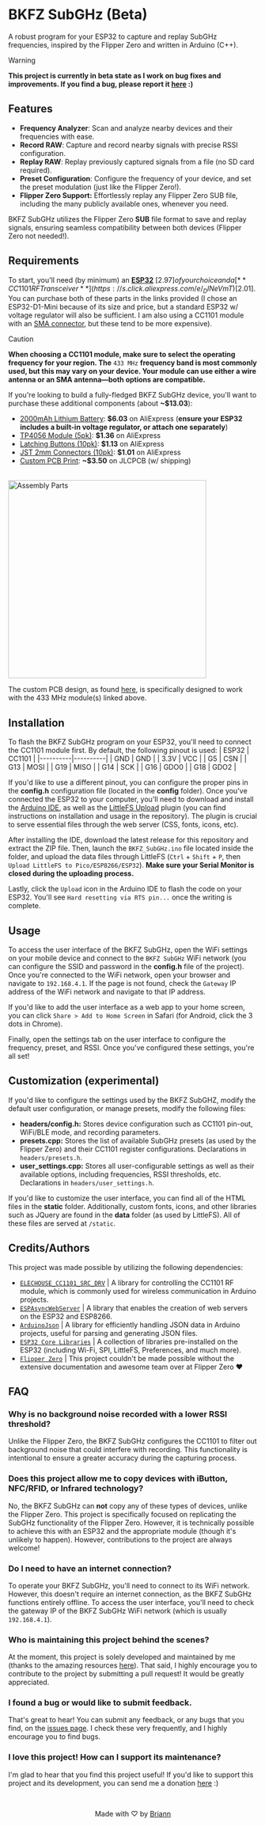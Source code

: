 # BKFZ SubGHz (Beta)
A robust program for your ESP32 to capture and replay SubGHz frequencies, inspired by the Flipper Zero and written in Arduino (C++).

> [!WARNING]
> **This project is currently in beta state as I work on bug fixes and improvements. If you find a bug, please report it <a href='https://github.com/BrianWalczak/BKFZ-SubGHz/issues'>here</a> :)**

## Features
- **Frequency Analyzer**: Scan and analyze nearby devices and their frequencies with ease.
- **Record RAW**: Capture and record nearby signals with precise RSSI configuration.
- **Replay RAW**: Replay previously captured signals from a file (no SD card required).
- **Preset Configuration**: Configure the frequency of your device, and set the preset modulation (just like the Flipper Zero!).
- **Flipper Zero Support:** Effortlessly replay any Flipper Zero SUB file, including the many publicly available ones, whenever you need.

BKFZ SubGHz utilizes the Flipper Zero **SUB** file format to save and replay signals, ensuring seamless compatibility between both devices (Flipper Zero not needed!).

## Requirements
To start, you'll need (by minimum) an [**ESP32**](https://s.click.aliexpress.com/e/_DCh9q31) [$2.97] of your choice and a [**CC1101 RF Transceiver**](https://s.click.aliexpress.com/e/_DlNeVmT) [$2.01]. You can purchase both of these parts in the links provided (I chose an ESP32-D1-Mini because of its size and price, but a standard ESP32 w/ voltage regulator will also be sufficient. I am also using a CC1101 module with an [SMA connector](https://s.click.aliexpress.com/e/_Dn4dKAr), but these tend to be more expensive).

> [!CAUTION]
> **When choosing a CC1101 module, make sure to select the operating frequency for your region. The** `433 MHz` **frequency band is most commonly used, but this may vary on your device. Your module can use either a wire antenna or an SMA antenna—both options are compatible.**

If you're looking to build a fully-fledged BKFZ SubGHz device, you'll want to purchase these additional components (about **~$13.03**):
- [2000mAh Lithium Battery](https://s.click.aliexpress.com/e/_DnKGR3V): **$6.03** on AliExpress (**ensure your ESP32 includes a built-in voltage regulator, or attach one separately**)
- [TP4056 Module (5pk)](https://s.click.aliexpress.com/e/_Dd8V8J1): **$1.36** on AliExpress
- [Latching Buttons (10pk)](https://s.click.aliexpress.com/e/_DkSsHEL): **$1.13** on AliExpress 
- [JST 2mm Connectors (10pk)](https://s.click.aliexpress.com/e/_DCTEiy7): **$1.01** on AliExpress 
- [Custom PCB Print](https://github.com/BrianWalczak/BKFZ-SubGHz/tree/main/KiCad_PCB#bkfz-subghz---kicad-pcb): **~$3.50** on JLCPCB (w/ shipping)
<br>
<img src="https://github.com/user-attachments/assets/beffe9a9-9035-4349-9055-57c599767048" alt="Assembly Parts" width="400"/>

The custom PCB design, as found [here](https://github.com/BrianWalczak/BKFZ-SubGHz/tree/main/KiCad_PCB#bkfz-subghz---kicad-pcb), is specifically designed to work with the 433 MHz module(s) linked above.

## Installation
To flash the BKFZ SubGHz program on your ESP32, you'll need to connect the CC1101 module first. By default, the following pinout is used:
| ESP32 | CC1101 |
|----------|----------|
| GND | GND |
| 3.3V | VCC |
| G5 | CSN |
| G13 | MOSI |
| G19 | MISO |
| G14 | SCK |
| G16 | GDO0 |
| G18 | GDO2 |

If you'd like to use a different pinout, you can configure the proper pins in the **config.h** configuration file (located in the **config** folder).
Once you've connected the ESP32 to your computer, you'll need to download and install the [Arduino IDE](https://www.arduino.cc/en/software), as well as the [LittleFS Upload](https://github.com/earlephilhower/arduino-littlefs-upload) plugin (you can find instructions on installation and usage in the repository). The plugin is crucial to serve essential files through the web server (CSS, fonts, icons, etc).

After installing the IDE, download the latest release for this repository and extract the ZIP file. Then, launch the `BKFZ_SubGHz.ino` file located inside the folder, and upload the data files through LittleFS (`Ctrl` + `Shift` + `P`, then `Upload LittleFS to Pico/ESP8266/ESP32`). **Make sure your Serial Monitor is closed during the uploading process.**

Lastly, click the `Upload` icon in the Arduino IDE to flash the code on your ESP32. You'll see `Hard resetting via RTS pin...` once the writing is complete.

## Usage
To access the user interface of the BKFZ SubGHz, open the WiFi settings on your mobile device and connect to the `BKFZ SubGHz` WiFi network (you can configure the SSID and password in the **config.h** file of the project). Once you're connected to the WiFi network, open your browser and navigate to `192.168.4.1`. If the page is not found, check the `Gateway` IP address of the WiFi network and navigate to that IP address.

If you'd like to add the user interface as a web app to your home screen, you can click `Share > Add to Home Screen` in Safari (for Android, click the 3 dots in Chrome).

Finally, open the settings tab on the user interface to configure the frequency, preset, and RSSI. Once you've configured these settings, you're all set!

## Customization (experimental)
If you'd like to configure the settings used by the BKFZ SubGHZ, modify the default user configuration, or manage presets, modify the following files:
- **headers/config.h:** Stores device configuration such as CC1101 pin-out, WiFi/BLE mode, and recording parameters.
- **presets.cpp:** Stores the list of available SubGHz presets (as used by the Flipper Zero) and their CC1101 register configurations. Declarations in `headers/presets.h`.
- **user_settings.cpp:** Stores all user-configurable settings as well as their available options, including frequencies, RSSI thresholds, etc. Declarations in `headers/user_settings.h`.

If you'd like to customize the user interface, you can find all of the HTML files in the **static** folder. Additionally, custom fonts, icons, and other libraries such as JQuery are found in the **data** folder (as used by LittleFS). All of these files are served at `/static`.

## Credits/Authors
This project was made possible by utilizing the following dependencies:
- [`ELECHOUSE_CC1101_SRC_DRV`](https://www.arduino.cc/reference/en/libraries/smartrc-cc1101-driver-lib/) | A library for controlling the CC1101 RF module, which is commonly used for wireless communication in Arduino projects.
- [`ESPAsyncWebServer`](https://www.arduino.cc/reference/en/libraries/espasyncwebserver/) | A library that enables the creation of web servers on the ESP32 and ESP8266.
- [`ArduinoJson`](https://www.arduino.cc/reference/en/libraries/arduinojson/) | A library for efficiently handling JSON data in Arduino projects, useful for parsing and generating JSON files.
- [`ESP32 Core Libraries`](https://github.com/espressif/arduino-esp32/tree/master/libraries) | A collection of libraries pre-installed on the ESP32 (including Wi-Fi, SPI, LittleFS, Preferences, and much more).
- [`Flipper Zero`](https://github.com/flipperdevices/flipperzero-firmware) | This project couldn't be made possible without the extensive documentation and awesome team over at Flipper Zero ♥

## FAQ
### Why is no background noise recorded with a lower RSSI threshold?
Unlike the Flipper Zero, the BKFZ SubGHz configures the CC1101 to filter out background noise that could interfere with recording. This functionality is intentional to ensure a greater accuracy during the capturing process.

### Does this project allow me to copy devices with iButton, NFC/RFID, or Infrared technology?
No, the BKFZ SubGHz can **not** copy any of these types of devices, unlike the Flipper Zero. This project is specifically focused on replicating the SubGHz functionality of the Flipper Zero. However, it is technically possible to achieve this with an ESP32 and the appropriate module (though it's unlikely to happen). However, contributions to the project are always welcome!

### Do I need to have an internet connection?
To operate your BKFZ SubGHz, you'll need to connect to its WiFi network. However, this doesn't require an internet connection, as the BKFZ SubGHz functions entirely offline. To access the user interface, you'll need to check the gateway IP of the BKFZ SubGHz WiFi network (which is usually `192.168.4.1`).

### Who is maintaining this project behind the scenes?
At the moment, this project is solely developed and maintained by me (thanks to the amazing resources [here](#creditsauthors)). That said, I highly encourage you to contribute to the project by submitting a pull request! It would be greatly appreciated.

### I found a bug or would like to submit feedback.
That's great to hear! You can submit any feedback, or any bugs that you find, on the <a href='https://github.com/BrianWalczak/BKFZ-SubGHz/issues'>issues page</a>. I check these very frequently, and I highly encourage you to find bugs.

### I love this project! How can I support its maintenance?
I'm glad to hear that you find this project useful! If you'd like to support this project and its development, you can send me a donation <a href='https://ko-fi.com/brianwalczak'>here</a> :)

<br>
  <p align="center">Made with ♡ by <a href="https://www.brianwalczak.com">Briann</a></p>

